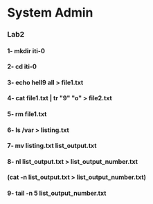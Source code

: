 # System Admin
### Lab2

#### 1- mkdir iti-0
 
#### 2- cd iti-0

#### 3- echo hell9 all > file1.txt

#### 4- cat file1.txt | tr "9" "o" > file2.txt

#### 5- rm file1.txt
 
#### 6- ls /var > listing.txt
 
#### 7- mv listing.txt list_output.txt
 
#### 8- nl list_output.txt > list_output_number.txt
#### (cat -n list_output.txt > list_output_number.txt)
 
#### 9- tail -n 5 list_output_number.txt

